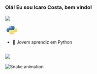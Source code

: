 ### Olá! Eu sou Icaro Costa, bem vindo!

<a href="https://github.com/icarokosta/github-readme-stats"><img align="center" src="https://github-readme-stats.vercel.app/api?username=icarokosta&show_icons=true&include_all_commits=true&theme=dark&hide_border=true" /></a>
 
</div>

<img align="center" alt="Rafa-Python" height="33" width="44" src="https://raw.githubusercontent.com/devicons/devicon/master/icons/python/python-original.svg">


- 🌱 Jovem aprendiz em Python

##

<a href="https://www.linkedin.com/in/icarorcosta/-45875016a" target="_blank"><img src="https://img.shields.io/badge/-LinkedIn-%230077B5?style=for-the-badge&logo=linkedin&logoColor=white" target="_blank"></a>


![Snake animation](https://github.com/icarokosta/icarokosta/blob/output/github-contribution-grid-snake.svg)
